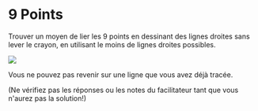 # 9 Points

Trouver un moyen de lier les 9 points en dessinant des lignes droites sans lever le crayon, en utilisant le moins de lignes droites possibles.

![](https://github.com/supportingami/sami-maths-club/blob/master/maths-club-pack/images/9-dots.png?raw=true)

Vous ne pouvez pas revenir sur une ligne que vous avez déjà tracée.

(Ne vérifiez pas les réponses ou les notes du facilitateur tant que vous n'aurez pas la solution!)

